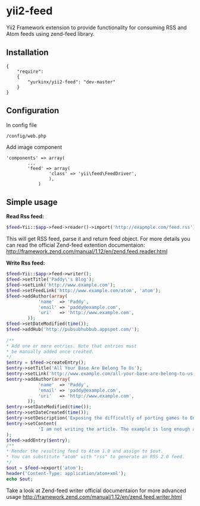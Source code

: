 yii2-feed
=========

Yii2 Framework extension to provide functionality for consuming RSS and Atom feeds using zend-feed library.

Installation
------------
```code
{
	"require": 
	{
  		"yurkinx/yii2-feed": "dev-master"
	}
}
```
Configuration
-------------
In config file
```code
/config/web.php
```
Add image component
```code
'components' => array(
        ...
        'feed' => array(
        	 	'class' => 'yii\feed\FeedDriver',
        		),
		    )
```
Simple usage
-----

__Read Rss feed:__
```php
$feed=Yii::$app->feed->reader()->import('http://exapmple.com/feed.rss');
```
This will get RSS feed, parse it and return feed object.
For more details you can read the official Zend-feed extention documentaion:
http://framework.zend.com/manual/1.12/en/zend.feed.reader.html

__Write Rss feed:__
```php
$feed=Yii::$app->feed->writer();
$feed->setTitle('Paddy\'s Blog');
$feed->setLink('http://www.example.com');
$feed->setFeedLink('http://www.example.com/atom', 'atom');
$feed->addAuthor(array(
		    'name'  => 'Paddy',
		    'email' => 'paddy@example.com',
		    'uri'   => 'http://www.example.com',
		));
$feed->setDateModified(time());
$feed->addHub('http://pubsubhubbub.appspot.com/');
		 
/**
* Add one or more entries. Note that entries must
* be manually added once created.
*/
$entry = $feed->createEntry();
$entry->setTitle('All Your Base Are Belong To Us');
$entry->setLink('http://www.example.com/all-your-base-are-belong-to-us');
$entry->addAuthor(array(
		    'name'  => 'Paddy',
		    'email' => 'paddy@example.com',
		    'uri'   => 'http://www.example.com',
		));
$entry->setDateModified(time());
$entry->setDateCreated(time());
$entry->setDescription('Exposing the difficultly of porting games to English.');
$entry->setContent(
		    'I am not writing the article. The example is long enough as is ;).'
);
$feed->addEntry($entry);
/**
* Render the resulting feed to Atom 1.0 and assign to $out.
* You can substitute "atom" with "rss" to generate an RSS 2.0 feed.
*/
$out = $feed->export('atom');
header('Content-Type: application/atom+xml');
echo $out;
```
Take a look at Zend-feed writer official documentaion for more advanced usage
http://framework.zend.com/manual/1.12/en/zend.feed.writer.html 
